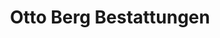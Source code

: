 ---
title: "Otto Berg Bestattungen"
url: /berlin/otto-berg-bestattungen-residenzstrasse/
shop: Bestattungen
---